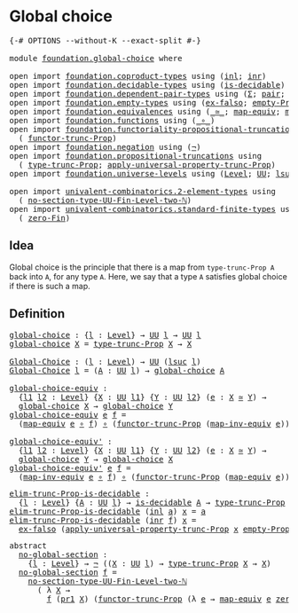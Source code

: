 # Global choice

<pre class="Agda"><a id="26" class="Symbol">{-#</a> <a id="30" class="Keyword">OPTIONS</a> <a id="38" class="Pragma">--without-K</a> <a id="50" class="Pragma">--exact-split</a> <a id="64" class="Symbol">#-}</a>

<a id="69" class="Keyword">module</a> <a id="76" href="foundation.global-choice.html" class="Module">foundation.global-choice</a> <a id="101" class="Keyword">where</a>

<a id="108" class="Keyword">open</a> <a id="113" class="Keyword">import</a> <a id="120" href="foundation.coproduct-types.html" class="Module">foundation.coproduct-types</a> <a id="147" class="Keyword">using</a> <a id="153" class="Symbol">(</a><a id="154" href="foundation.coproduct-types.html#1239" class="InductiveConstructor">inl</a><a id="157" class="Symbol">;</a> <a id="159" href="foundation.coproduct-types.html#1262" class="InductiveConstructor">inr</a><a id="162" class="Symbol">)</a>
<a id="164" class="Keyword">open</a> <a id="169" class="Keyword">import</a> <a id="176" href="foundation.decidable-types.html" class="Module">foundation.decidable-types</a> <a id="203" class="Keyword">using</a> <a id="209" class="Symbol">(</a><a id="210" href="foundation.decidable-types.html#1828" class="Function">is-decidable</a><a id="222" class="Symbol">)</a>
<a id="224" class="Keyword">open</a> <a id="229" class="Keyword">import</a> <a id="236" href="foundation.dependent-pair-types.html" class="Module">foundation.dependent-pair-types</a> <a id="268" class="Keyword">using</a> <a id="274" class="Symbol">(</a><a id="275" href="foundation-core.dependent-pair-types.html#502" class="Record">Σ</a><a id="276" class="Symbol">;</a> <a id="278" href="foundation-core.dependent-pair-types.html#575" class="InductiveConstructor">pair</a><a id="282" class="Symbol">;</a> <a id="284" href="foundation-core.dependent-pair-types.html#592" class="Field">pr1</a><a id="287" class="Symbol">;</a> <a id="289" href="foundation-core.dependent-pair-types.html#604" class="Field">pr2</a><a id="292" class="Symbol">)</a>
<a id="294" class="Keyword">open</a> <a id="299" class="Keyword">import</a> <a id="306" href="foundation.empty-types.html" class="Module">foundation.empty-types</a> <a id="329" class="Keyword">using</a> <a id="335" class="Symbol">(</a><a id="336" href="foundation-core.empty-types.html#1147" class="Function">ex-falso</a><a id="344" class="Symbol">;</a> <a id="346" href="foundation-core.empty-types.html#2414" class="Function">empty-Prop</a><a id="356" class="Symbol">)</a>
<a id="358" class="Keyword">open</a> <a id="363" class="Keyword">import</a> <a id="370" href="foundation.equivalences.html" class="Module">foundation.equivalences</a> <a id="394" class="Keyword">using</a> <a id="400" class="Symbol">(</a><a id="401" href="foundation-core.equivalences.html#1607" class="Function Operator">_≃_</a><a id="404" class="Symbol">;</a> <a id="406" href="foundation-core.equivalences.html#1807" class="Function">map-equiv</a><a id="415" class="Symbol">;</a> <a id="417" href="foundation-core.equivalences.html#5022" class="Function">map-inv-equiv</a><a id="430" class="Symbol">)</a>
<a id="432" class="Keyword">open</a> <a id="437" class="Keyword">import</a> <a id="444" href="foundation.functions.html" class="Module">foundation.functions</a> <a id="465" class="Keyword">using</a> <a id="471" class="Symbol">(</a><a id="472" href="foundation-core.functions.html#407" class="Function Operator">_∘_</a><a id="475" class="Symbol">)</a>
<a id="477" class="Keyword">open</a> <a id="482" class="Keyword">import</a> <a id="489" href="foundation.functoriality-propositional-truncation.html" class="Module">foundation.functoriality-propositional-truncation</a> <a id="539" class="Keyword">using</a>
  <a id="547" class="Symbol">(</a> <a id="549" href="foundation.functoriality-propositional-truncation.html#1451" class="Function">functor-trunc-Prop</a><a id="567" class="Symbol">)</a>
<a id="569" class="Keyword">open</a> <a id="574" class="Keyword">import</a> <a id="581" href="foundation.negation.html" class="Module">foundation.negation</a> <a id="601" class="Keyword">using</a> <a id="607" class="Symbol">(</a><a id="608" href="foundation-core.negation.html#452" class="Function">¬</a><a id="609" class="Symbol">)</a>
<a id="611" class="Keyword">open</a> <a id="616" class="Keyword">import</a> <a id="623" href="foundation.propositional-truncations.html" class="Module">foundation.propositional-truncations</a> <a id="660" class="Keyword">using</a>
  <a id="668" class="Symbol">(</a> <a id="670" href="foundation.propositional-truncations.html#2012" class="Function">type-trunc-Prop</a><a id="685" class="Symbol">;</a> <a id="687" href="foundation.propositional-truncations.html#5581" class="Function">apply-universal-property-trunc-Prop</a><a id="722" class="Symbol">)</a>
<a id="724" class="Keyword">open</a> <a id="729" class="Keyword">import</a> <a id="736" href="foundation.universe-levels.html" class="Module">foundation.universe-levels</a> <a id="763" class="Keyword">using</a> <a id="769" class="Symbol">(</a><a id="770" href="Agda.Primitive.html#597" class="Postulate">Level</a><a id="775" class="Symbol">;</a> <a id="777" href="foundation-core.universe-levels.html#222" class="Primitive">UU</a><a id="779" class="Symbol">;</a> <a id="781" href="Agda.Primitive.html#780" class="Primitive">lsuc</a><a id="785" class="Symbol">)</a>

<a id="788" class="Keyword">open</a> <a id="793" class="Keyword">import</a> <a id="800" href="univalent-combinatorics.2-element-types.html" class="Module">univalent-combinatorics.2-element-types</a> <a id="840" class="Keyword">using</a>
  <a id="848" class="Symbol">(</a> <a id="850" href="univalent-combinatorics.2-element-types.html#17047" class="Function">no-section-type-UU-Fin-Level-two-ℕ</a><a id="884" class="Symbol">)</a>
<a id="886" class="Keyword">open</a> <a id="891" class="Keyword">import</a> <a id="898" href="univalent-combinatorics.standard-finite-types.html" class="Module">univalent-combinatorics.standard-finite-types</a> <a id="944" class="Keyword">using</a>
  <a id="952" class="Symbol">(</a> <a id="954" href="univalent-combinatorics.standard-finite-types.html#7019" class="Function">zero-Fin</a><a id="962" class="Symbol">)</a>
</pre>
## Idea

Global choice is the principle that there is a map from `type-trunc-Prop A` back into `A`, for any type `A`. Here, we say that a type `A` satisfies global choice if there is such a map.

## Definition

<pre class="Agda"><a id="global-choice"></a><a id="1188" href="foundation.global-choice.html#1188" class="Function">global-choice</a> <a id="1202" class="Symbol">:</a> <a id="1204" class="Symbol">{</a><a id="1205" href="foundation.global-choice.html#1205" class="Bound">l</a> <a id="1207" class="Symbol">:</a> <a id="1209" href="Agda.Primitive.html#597" class="Postulate">Level</a><a id="1214" class="Symbol">}</a> <a id="1216" class="Symbol">→</a> <a id="1218" href="foundation-core.universe-levels.html#222" class="Primitive">UU</a> <a id="1221" href="foundation.global-choice.html#1205" class="Bound">l</a> <a id="1223" class="Symbol">→</a> <a id="1225" href="foundation-core.universe-levels.html#222" class="Primitive">UU</a> <a id="1228" href="foundation.global-choice.html#1205" class="Bound">l</a>
<a id="1230" href="foundation.global-choice.html#1188" class="Function">global-choice</a> <a id="1244" href="foundation.global-choice.html#1244" class="Bound">X</a> <a id="1246" class="Symbol">=</a> <a id="1248" href="foundation.propositional-truncations.html#2012" class="Function">type-trunc-Prop</a> <a id="1264" href="foundation.global-choice.html#1244" class="Bound">X</a> <a id="1266" class="Symbol">→</a> <a id="1268" href="foundation.global-choice.html#1244" class="Bound">X</a>

<a id="Global-Choice"></a><a id="1271" href="foundation.global-choice.html#1271" class="Function">Global-Choice</a> <a id="1285" class="Symbol">:</a> <a id="1287" class="Symbol">(</a><a id="1288" href="foundation.global-choice.html#1288" class="Bound">l</a> <a id="1290" class="Symbol">:</a> <a id="1292" href="Agda.Primitive.html#597" class="Postulate">Level</a><a id="1297" class="Symbol">)</a> <a id="1299" class="Symbol">→</a> <a id="1301" href="foundation-core.universe-levels.html#222" class="Primitive">UU</a> <a id="1304" class="Symbol">(</a><a id="1305" href="Agda.Primitive.html#780" class="Primitive">lsuc</a> <a id="1310" href="foundation.global-choice.html#1288" class="Bound">l</a><a id="1311" class="Symbol">)</a>
<a id="1313" href="foundation.global-choice.html#1271" class="Function">Global-Choice</a> <a id="1327" href="foundation.global-choice.html#1327" class="Bound">l</a> <a id="1329" class="Symbol">=</a> <a id="1331" class="Symbol">(</a><a id="1332" href="foundation.global-choice.html#1332" class="Bound">A</a> <a id="1334" class="Symbol">:</a> <a id="1336" href="foundation-core.universe-levels.html#222" class="Primitive">UU</a> <a id="1339" href="foundation.global-choice.html#1327" class="Bound">l</a><a id="1340" class="Symbol">)</a> <a id="1342" class="Symbol">→</a> <a id="1344" href="foundation.global-choice.html#1188" class="Function">global-choice</a> <a id="1358" href="foundation.global-choice.html#1332" class="Bound">A</a>

<a id="global-choice-equiv"></a><a id="1361" href="foundation.global-choice.html#1361" class="Function">global-choice-equiv</a> <a id="1381" class="Symbol">:</a>
  <a id="1385" class="Symbol">{</a><a id="1386" href="foundation.global-choice.html#1386" class="Bound">l1</a> <a id="1389" href="foundation.global-choice.html#1389" class="Bound">l2</a> <a id="1392" class="Symbol">:</a> <a id="1394" href="Agda.Primitive.html#597" class="Postulate">Level</a><a id="1399" class="Symbol">}</a> <a id="1401" class="Symbol">{</a><a id="1402" href="foundation.global-choice.html#1402" class="Bound">X</a> <a id="1404" class="Symbol">:</a> <a id="1406" href="foundation-core.universe-levels.html#222" class="Primitive">UU</a> <a id="1409" href="foundation.global-choice.html#1386" class="Bound">l1</a><a id="1411" class="Symbol">}</a> <a id="1413" class="Symbol">{</a><a id="1414" href="foundation.global-choice.html#1414" class="Bound">Y</a> <a id="1416" class="Symbol">:</a> <a id="1418" href="foundation-core.universe-levels.html#222" class="Primitive">UU</a> <a id="1421" href="foundation.global-choice.html#1389" class="Bound">l2</a><a id="1423" class="Symbol">}</a> <a id="1425" class="Symbol">(</a><a id="1426" href="foundation.global-choice.html#1426" class="Bound">e</a> <a id="1428" class="Symbol">:</a> <a id="1430" href="foundation.global-choice.html#1402" class="Bound">X</a> <a id="1432" href="foundation-core.equivalences.html#1607" class="Function Operator">≃</a> <a id="1434" href="foundation.global-choice.html#1414" class="Bound">Y</a><a id="1435" class="Symbol">)</a> <a id="1437" class="Symbol">→</a>
  <a id="1441" href="foundation.global-choice.html#1188" class="Function">global-choice</a> <a id="1455" href="foundation.global-choice.html#1402" class="Bound">X</a> <a id="1457" class="Symbol">→</a> <a id="1459" href="foundation.global-choice.html#1188" class="Function">global-choice</a> <a id="1473" href="foundation.global-choice.html#1414" class="Bound">Y</a>
<a id="1475" href="foundation.global-choice.html#1361" class="Function">global-choice-equiv</a> <a id="1495" href="foundation.global-choice.html#1495" class="Bound">e</a> <a id="1497" href="foundation.global-choice.html#1497" class="Bound">f</a> <a id="1499" class="Symbol">=</a>
  <a id="1503" class="Symbol">(</a><a id="1504" href="foundation-core.equivalences.html#1807" class="Function">map-equiv</a> <a id="1514" href="foundation.global-choice.html#1495" class="Bound">e</a> <a id="1516" href="foundation-core.functions.html#407" class="Function Operator">∘</a> <a id="1518" href="foundation.global-choice.html#1497" class="Bound">f</a><a id="1519" class="Symbol">)</a> <a id="1521" href="foundation-core.functions.html#407" class="Function Operator">∘</a> <a id="1523" class="Symbol">(</a><a id="1524" href="foundation.functoriality-propositional-truncation.html#1451" class="Function">functor-trunc-Prop</a> <a id="1543" class="Symbol">(</a><a id="1544" href="foundation-core.equivalences.html#5022" class="Function">map-inv-equiv</a> <a id="1558" href="foundation.global-choice.html#1495" class="Bound">e</a><a id="1559" class="Symbol">))</a>

<a id="global-choice-equiv&#39;"></a><a id="1563" href="foundation.global-choice.html#1563" class="Function">global-choice-equiv&#39;</a> <a id="1584" class="Symbol">:</a>
  <a id="1588" class="Symbol">{</a><a id="1589" href="foundation.global-choice.html#1589" class="Bound">l1</a> <a id="1592" href="foundation.global-choice.html#1592" class="Bound">l2</a> <a id="1595" class="Symbol">:</a> <a id="1597" href="Agda.Primitive.html#597" class="Postulate">Level</a><a id="1602" class="Symbol">}</a> <a id="1604" class="Symbol">{</a><a id="1605" href="foundation.global-choice.html#1605" class="Bound">X</a> <a id="1607" class="Symbol">:</a> <a id="1609" href="foundation-core.universe-levels.html#222" class="Primitive">UU</a> <a id="1612" href="foundation.global-choice.html#1589" class="Bound">l1</a><a id="1614" class="Symbol">}</a> <a id="1616" class="Symbol">{</a><a id="1617" href="foundation.global-choice.html#1617" class="Bound">Y</a> <a id="1619" class="Symbol">:</a> <a id="1621" href="foundation-core.universe-levels.html#222" class="Primitive">UU</a> <a id="1624" href="foundation.global-choice.html#1592" class="Bound">l2</a><a id="1626" class="Symbol">}</a> <a id="1628" class="Symbol">(</a><a id="1629" href="foundation.global-choice.html#1629" class="Bound">e</a> <a id="1631" class="Symbol">:</a> <a id="1633" href="foundation.global-choice.html#1605" class="Bound">X</a> <a id="1635" href="foundation-core.equivalences.html#1607" class="Function Operator">≃</a> <a id="1637" href="foundation.global-choice.html#1617" class="Bound">Y</a><a id="1638" class="Symbol">)</a> <a id="1640" class="Symbol">→</a>
  <a id="1644" href="foundation.global-choice.html#1188" class="Function">global-choice</a> <a id="1658" href="foundation.global-choice.html#1617" class="Bound">Y</a> <a id="1660" class="Symbol">→</a> <a id="1662" href="foundation.global-choice.html#1188" class="Function">global-choice</a> <a id="1676" href="foundation.global-choice.html#1605" class="Bound">X</a>
<a id="1678" href="foundation.global-choice.html#1563" class="Function">global-choice-equiv&#39;</a> <a id="1699" href="foundation.global-choice.html#1699" class="Bound">e</a> <a id="1701" href="foundation.global-choice.html#1701" class="Bound">f</a> <a id="1703" class="Symbol">=</a>
  <a id="1707" class="Symbol">(</a><a id="1708" href="foundation-core.equivalences.html#5022" class="Function">map-inv-equiv</a> <a id="1722" href="foundation.global-choice.html#1699" class="Bound">e</a> <a id="1724" href="foundation-core.functions.html#407" class="Function Operator">∘</a> <a id="1726" href="foundation.global-choice.html#1701" class="Bound">f</a><a id="1727" class="Symbol">)</a> <a id="1729" href="foundation-core.functions.html#407" class="Function Operator">∘</a> <a id="1731" class="Symbol">(</a><a id="1732" href="foundation.functoriality-propositional-truncation.html#1451" class="Function">functor-trunc-Prop</a> <a id="1751" class="Symbol">(</a><a id="1752" href="foundation-core.equivalences.html#1807" class="Function">map-equiv</a> <a id="1762" href="foundation.global-choice.html#1699" class="Bound">e</a><a id="1763" class="Symbol">))</a>
</pre>
<pre class="Agda"><a id="elim-trunc-Prop-is-decidable"></a><a id="1779" href="foundation.global-choice.html#1779" class="Function">elim-trunc-Prop-is-decidable</a> <a id="1808" class="Symbol">:</a>
  <a id="1812" class="Symbol">{</a><a id="1813" href="foundation.global-choice.html#1813" class="Bound">l</a> <a id="1815" class="Symbol">:</a> <a id="1817" href="Agda.Primitive.html#597" class="Postulate">Level</a><a id="1822" class="Symbol">}</a> <a id="1824" class="Symbol">{</a><a id="1825" href="foundation.global-choice.html#1825" class="Bound">A</a> <a id="1827" class="Symbol">:</a> <a id="1829" href="foundation-core.universe-levels.html#222" class="Primitive">UU</a> <a id="1832" href="foundation.global-choice.html#1813" class="Bound">l</a><a id="1833" class="Symbol">}</a> <a id="1835" class="Symbol">→</a> <a id="1837" href="foundation.decidable-types.html#1828" class="Function">is-decidable</a> <a id="1850" href="foundation.global-choice.html#1825" class="Bound">A</a> <a id="1852" class="Symbol">→</a> <a id="1854" href="foundation.propositional-truncations.html#2012" class="Function">type-trunc-Prop</a> <a id="1870" href="foundation.global-choice.html#1825" class="Bound">A</a> <a id="1872" class="Symbol">→</a> <a id="1874" href="foundation.global-choice.html#1825" class="Bound">A</a>
<a id="1876" href="foundation.global-choice.html#1779" class="Function">elim-trunc-Prop-is-decidable</a> <a id="1905" class="Symbol">(</a><a id="1906" href="foundation.coproduct-types.html#1239" class="InductiveConstructor">inl</a> <a id="1910" href="foundation.global-choice.html#1910" class="Bound">a</a><a id="1911" class="Symbol">)</a> <a id="1913" href="foundation.global-choice.html#1913" class="Bound">x</a> <a id="1915" class="Symbol">=</a> <a id="1917" href="foundation.global-choice.html#1910" class="Bound">a</a>
<a id="1919" href="foundation.global-choice.html#1779" class="Function">elim-trunc-Prop-is-decidable</a> <a id="1948" class="Symbol">(</a><a id="1949" href="foundation.coproduct-types.html#1262" class="InductiveConstructor">inr</a> <a id="1953" href="foundation.global-choice.html#1953" class="Bound">f</a><a id="1954" class="Symbol">)</a> <a id="1956" href="foundation.global-choice.html#1956" class="Bound">x</a> <a id="1958" class="Symbol">=</a>
  <a id="1962" href="foundation-core.empty-types.html#1147" class="Function">ex-falso</a> <a id="1971" class="Symbol">(</a><a id="1972" href="foundation.propositional-truncations.html#5581" class="Function">apply-universal-property-trunc-Prop</a> <a id="2008" href="foundation.global-choice.html#1956" class="Bound">x</a> <a id="2010" href="foundation-core.empty-types.html#2414" class="Function">empty-Prop</a> <a id="2021" href="foundation.global-choice.html#1953" class="Bound">f</a><a id="2022" class="Symbol">)</a>
</pre>
<pre class="Agda"><a id="2037" class="Keyword">abstract</a>
  <a id="no-global-section"></a><a id="2048" href="foundation.global-choice.html#2048" class="Function">no-global-section</a> <a id="2066" class="Symbol">:</a>
    <a id="2072" class="Symbol">{</a><a id="2073" href="foundation.global-choice.html#2073" class="Bound">l</a> <a id="2075" class="Symbol">:</a> <a id="2077" href="Agda.Primitive.html#597" class="Postulate">Level</a><a id="2082" class="Symbol">}</a> <a id="2084" class="Symbol">→</a> <a id="2086" href="foundation-core.negation.html#452" class="Function">¬</a> <a id="2088" class="Symbol">((</a><a id="2090" href="foundation.global-choice.html#2090" class="Bound">X</a> <a id="2092" class="Symbol">:</a> <a id="2094" href="foundation-core.universe-levels.html#222" class="Primitive">UU</a> <a id="2097" href="foundation.global-choice.html#2073" class="Bound">l</a><a id="2098" class="Symbol">)</a> <a id="2100" class="Symbol">→</a> <a id="2102" href="foundation.propositional-truncations.html#2012" class="Function">type-trunc-Prop</a> <a id="2118" href="foundation.global-choice.html#2090" class="Bound">X</a> <a id="2120" class="Symbol">→</a> <a id="2122" href="foundation.global-choice.html#2090" class="Bound">X</a><a id="2123" class="Symbol">)</a>
  <a id="2127" href="foundation.global-choice.html#2048" class="Function">no-global-section</a> <a id="2145" href="foundation.global-choice.html#2145" class="Bound">f</a> <a id="2147" class="Symbol">=</a>
    <a id="2153" href="univalent-combinatorics.2-element-types.html#17047" class="Function">no-section-type-UU-Fin-Level-two-ℕ</a>
      <a id="2194" class="Symbol">(</a> <a id="2196" class="Symbol">λ</a> <a id="2198" href="foundation.global-choice.html#2198" class="Bound">X</a> <a id="2200" class="Symbol">→</a>
        <a id="2210" href="foundation.global-choice.html#2145" class="Bound">f</a> <a id="2212" class="Symbol">(</a><a id="2213" href="foundation-core.dependent-pair-types.html#592" class="Field">pr1</a> <a id="2217" href="foundation.global-choice.html#2198" class="Bound">X</a><a id="2218" class="Symbol">)</a> <a id="2220" class="Symbol">(</a><a id="2221" href="foundation.functoriality-propositional-truncation.html#1451" class="Function">functor-trunc-Prop</a> <a id="2240" class="Symbol">(λ</a> <a id="2243" href="foundation.global-choice.html#2243" class="Bound">e</a> <a id="2245" class="Symbol">→</a> <a id="2247" href="foundation-core.equivalences.html#1807" class="Function">map-equiv</a> <a id="2257" href="foundation.global-choice.html#2243" class="Bound">e</a> <a id="2259" href="univalent-combinatorics.standard-finite-types.html#7019" class="Function">zero-Fin</a><a id="2267" class="Symbol">)</a> <a id="2269" class="Symbol">(</a><a id="2270" href="foundation-core.dependent-pair-types.html#604" class="Field">pr2</a> <a id="2274" href="foundation.global-choice.html#2198" class="Bound">X</a><a id="2275" class="Symbol">)))</a>
</pre>
